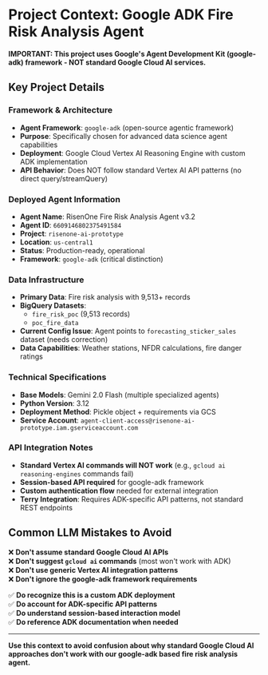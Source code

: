 # Project Context: Google ADK Fire Risk Analysis Agent

**IMPORTANT: This project uses Google's Agent Development Kit (google-adk) framework - NOT standard Google Cloud AI services.**

## Key Project Details

### **Framework & Architecture**
- **Agent Framework**: `google-adk` (open-source agentic framework)
- **Purpose**: Specifically chosen for advanced data science agent capabilities
- **Deployment**: Google Cloud Vertex AI Reasoning Engine with custom ADK implementation
- **API Behavior**: Does NOT follow standard Vertex AI API patterns (no direct query/streamQuery)

### **Deployed Agent Information**
- **Agent Name**: RisenOne Fire Risk Analysis Agent v3.2
- **Agent ID**: `6609146802375491584`
- **Project**: `risenone-ai-prototype`
- **Location**: `us-central1`
- **Status**: Production-ready, operational
- **Framework**: `google-adk` (critical distinction)

### **Data Infrastructure**
- **Primary Data**: Fire risk analysis with 9,513+ records
- **BigQuery Datasets**: 
  - `fire_risk_poc` (9,513 records)
  - `poc_fire_data`
- **Current Config Issue**: Agent points to `forecasting_sticker_sales` dataset (needs correction)
- **Data Capabilities**: Weather stations, NFDR calculations, fire danger ratings

### **Technical Specifications**
- **Base Models**: Gemini 2.0 Flash (multiple specialized agents)
- **Python Version**: 3.12
- **Deployment Method**: Pickle object + requirements via GCS
- **Service Account**: `agent-client-access@risenone-ai-prototype.iam.gserviceaccount.com`

### **API Integration Notes**
- **Standard Vertex AI commands will NOT work** (e.g., `gcloud ai reasoning-engines` commands fail)
- **Session-based API required** for google-adk framework
- **Custom authentication flow** needed for external integration
- **Terry Integration**: Requires ADK-specific API patterns, not standard REST endpoints

## Common LLM Mistakes to Avoid

❌ **Don't assume standard Google Cloud AI APIs**  
❌ **Don't suggest `gcloud ai` commands** (most won't work with ADK)  
❌ **Don't use generic Vertex AI integration patterns**  
❌ **Don't ignore the google-adk framework requirements**  

✅ **Do recognize this is a custom ADK deployment**  
✅ **Do account for ADK-specific API patterns**  
✅ **Do understand session-based interaction model**  
✅ **Do reference ADK documentation when needed**  

---

**Use this context to avoid confusion about why standard Google Cloud AI approaches don't work with our google-adk based fire risk analysis agent.**
